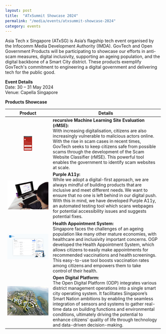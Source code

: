 ```yaml
---
layout: post
title:  "ATxSummit Showcase 2024"
permalink: "/media/events/atxsummit-showcase-2024"
category: events
---
```


Asia Tech x Singapore (ATxSG) is Asia’s flagship tech event organised by the Infocomm Media Development Authority (IMDA). GovTech and Open Government Products will be participating to showcase our efforts in anti-scam measures, digital inclusivity, supporting an ageing population, and the digital backbone of a Smart City district. These products exemplify GovTech's commitment to engineering a digital government and delivering tech for the public good. 

**Event Details**  
Date: 30 – 31 May 2024 
<br>Venue: Capella Singapore

**Products Showcase**

| Product | Details |
|----------|---------------------------------------------------------------|
| <div style="width:20%; margin: auto;">![recursive Machine Learning Site Evaluation (rMSE) example.](/images/media/events/rMSE.png)</div> | **recursive Machine Learning Site Evaluation (rMSE):** <br>With increasing digitalisation, citizens are also increasingly vulnerable to malicious actors online. With the rise in scam cases in recent times, GovTech seeks to keep citizens safe from possible scams through the development of the Scam Website Classifier (rMSE). This powerful tool enables the government to identify scam websites at scale. |
| ![Using the accessibility site scanner feature of Purple HATS.](/images/media/events/PurpleA11y.png)  | **Purple A11y:** <br>While we adopt a digital-first approach, we are always mindful of building products that are inclusive and meet different needs. We want to ensure that no one is left behind in our digital push. With this in mind, we have developed Purple A11y, an automated testing tool which scans webpages for potential accessibility issues and suggests potential fixes. |
| ![Using the Health Appointment Systemt to book health appointments.](/images/media/events/HAS.png) | **Health Appointment System:** <br>Singapore faces the challenges of an ageing population like many other mature economies, with healthcare and inclusivity important concerns. OGP developed the Health Appointment System, which allows citizens to easily make appointments for recommended vaccinations and health screenings. This easy-to-use tool boosts vaccination rates among citizens and empowers them to take control of their health. |
| ![Top-down view of the smart city district with ODP.](/images/media/events/odp.jpg)  | **Open Digital Platform:** <br>The Open Digital Platform (ODP) integrates various district management operations into a single smart city operating system. It facilitates Singapore’s Smart Nation ambitions by enabling the seamless integration of sensors and systems to gather real-time data on building functions and environmental conditions, ultimately driving the potential to enhance citizens' quality of life through technology and data-driven decision-making. |



